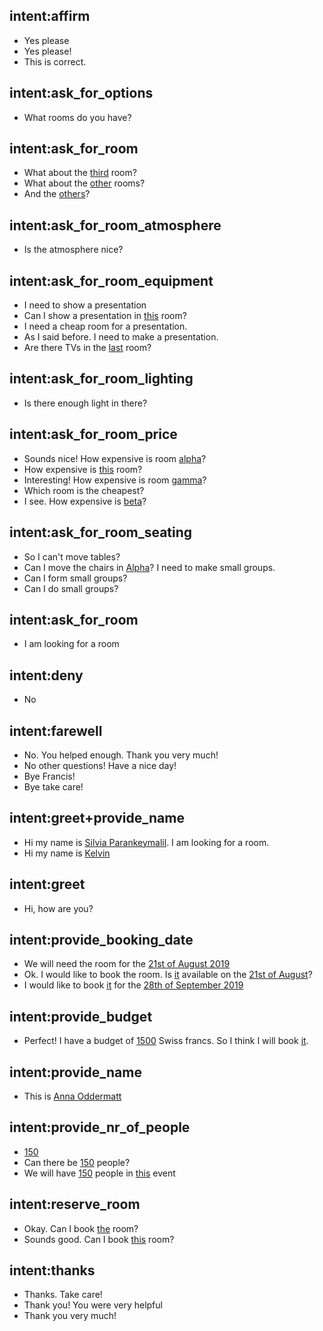 ## intent:affirm
- Yes please
- Yes please!
- This is correct.

## intent:ask_for_options
- What rooms do you have?

## intent:ask_for_room
- What about the [third](room) room?
- What about the [other](room) rooms?
- And the [others](room)?

## intent:ask_for_room_atmosphere
- Is the atmosphere nice?

## intent:ask_for_room_equipment
- I need to show a presentation
- Can I show a presentation in [this](room) room?
- I need a cheap room for a presentation.
- As I said before. I need to make a presentation.
- Are there TVs in the [last](room) room?

## intent:ask_for_room_lighting
- Is there enough light in there?

## intent:ask_for_room_price
- Sounds nice! How expensive is room [alpha](room)?
- How expensive is [this](room) room?
- Interesting! How expensive is room [gamma](room)?
- Which room is the cheapest?
- I see. How expensive is [beta](room)?

## intent:ask_for_room_seating
- So I can't move tables?
- Can I move the chairs in [Alpha](room)? I need to make small groups.
- Can I form small groups?
- Can I do small groups?

## intent:ask_for_room
- I am looking for a room

## intent:deny
- No

## intent:farewell
- No. You helped enough. Thank you very much!
- No other questions! Have a nice day!
- Bye Francis!
- Bye take care!

## intent:greet+provide_name
- Hi my name is [Silvia Parankeymalil](name). I am looking for a room.
- Hi my name is [Kelvin](name)

## intent:greet
- Hi, how are you?

## intent:provide_booking_date
- We will need the room for the [21st of August 2019](date)
- Ok. I would like to book the room. Is [it](room) available on the [21st of August](date)?
- I would like to book [it](room) for the [28th of September 2019](date)

## intent:provide_budget
- Perfect! I have a budget of [1500](budget) Swiss francs. So I think I will book [it](room).

## intent:provide_name
- This is [Anna Oddermatt](name)

## intent:provide_nr_of_people
- [150](nr_of_people)
- Can there be [150](nr_of_people) people?
- We will have [150](nr_of_people) people in [this](room) event

## intent:reserve_room
- Okay. Can I book [the](room) room?
- Sounds good. Can I book [this](room) room?

## intent:thanks
- Thanks. Take care!
- Thank you! You were very helpful
- Thank you very much!
